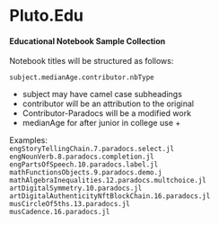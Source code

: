 # Pluto.Edu
#### Educational Notebook Sample Collection

Notebook titles will be structured as follows:  

`subject.medianAge.contributor.nbType`

-  subject may have camel case subheadings  
-  contributor will be an attribution to the original  
-  Contributor-Paradocs will be a modified work
-  medianAge for after junior in college use + 

 Examples:  
`engStoryTellingChain.7.paradocs.select.jl`  
`engNounVerb.8.paradocs.completion.jl`  
`engPartsOfSpeech.10.paradocs.label.jl`  
`mathFunctionsObjects.9.paradocs.demo.j`  
`mathAlgebraInequalities.12.paradocs.multchoice.jl`  
`artDigitalSymmetry.10.paradocs.jl`  
`artDigitalAuthenticityNftBlockChain.16.paradocs.jl`  
`musCircleOf5ths.13.paradocs.jl`  
`musCadence.16.paradocs.jl`
